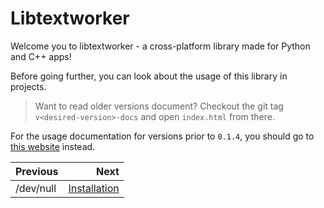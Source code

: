 # Libtextworker

Welcome you to libtextworker - a cross-platform library made for Python and C++ apps!

Before going further, you can look about the usage of this library in projects.

> Want to read older versions document? Checkout the git tag ```v<desired-version>-docs``` and open ```index.html``` from there.

For the usage documentation for versions prior to ```0.1.4```, you should go to [this website](https://lebao3105.gitbook.io/libtextworker) instead.


<div class="section_buttons">

| Previous                   |                       Next |
|:---------------------------|---------------------------:|
| /dev/null                  | [Installation](usage/install.md) |

</div>